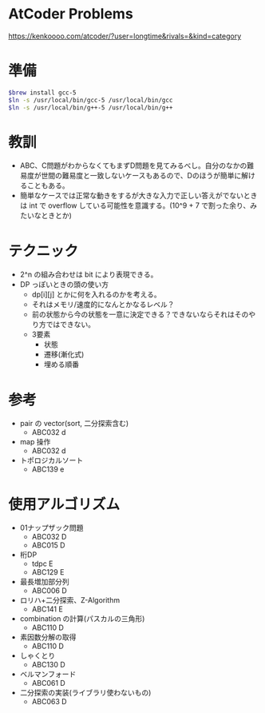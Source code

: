 # AtCoder Problems
https://kenkoooo.com/atcoder/?user=longtime&rivals=&kind=category

# 準備

```bash
$brew install gcc-5
$ln -s /usr/local/bin/gcc-5 /usr/local/bin/gcc
$ln -s /usr/local/bin/g++-5 /usr/local/bin/g++
```

# 教訓

* ABC、C問題がわからなくてもまずD問題を見てみるべし。自分のなかの難易度が世間の難易度と一致しないケースもあるので、Dのほうが簡単に解けることもある。
* 簡単なケースでは正常な動きをするが大きな入力で正しい答えがでないときは int で overflow している可能性を意識する。(10^9 + 7 で割った余り、みたいなときとか)

# テクニック
* 2^n の組み合わせは bit により表現できる。
* DP っぽいときの頭の使い方
  * dp[i][j] とかに何を入れるのかを考える。
  * それはメモリ/速度的になんとかなるレベル？
  * 前の状態から今の状態を一意に決定できる？できないならそれはそのやり方ではできない。
  * 3要素
    * 状態
    * 遷移(漸化式)
    * 埋める順番

# 参考

* pair の vector(sort, 二分探索含む)
  * ABC032 d
* map 操作
  * ABC032 d
* トポロジカルソート
  * ABC139 e


# 使用アルゴリズム

* 01ナップザック問題
  * ABC032 D
  * ABC015 D
* 桁DP
  * tdpc E
  * ABC129 E
* 最長増加部分列
  * ABC006 D
* ロリハ+二分探索、Z-Algorithm
  * ABC141 E
* combination の計算(パスカルの三角形)
  * ABC110 D
* 素因数分解の取得
  * ABC110 D
* しゃくとり
  * ABC130 D
* ベルマンフォード
  * ABC061 D
* 二分探索の実装(ライブラリ使わないもの)
  * ABC063 D

